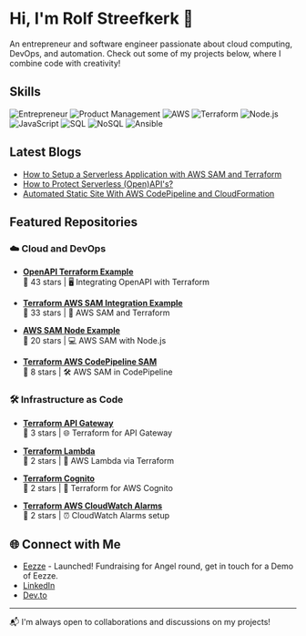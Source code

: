 # Hi, I'm Rolf Streefkerk 👋

An entrepreneur and software engineer passionate about cloud computing, DevOps, and automation. Check out some of my projects below, where I combine code with creativity!

## Skills

![Entrepreneur](https://img.shields.io/badge/Entrepreneur-%237D4698.svg?&style=for-the-badge&logo=entrepreneur&logoColor=white)
![Product Management](https://img.shields.io/badge/Product%20Management-%23F7B93E.svg?&style=for-the-badge&logo=product-hunt&logoColor=white)
![AWS](https://img.shields.io/badge/AWS-%23FF9900.svg?&style=for-the-badge&logo=amazon-aws&logoColor=white)
![Terraform](https://img.shields.io/badge/Terraform-%235835CC.svg?&style=for-the-badge&logo=terraform&logoColor=white)
![Node.js](https://img.shields.io/badge/Node.js-%23339933.svg?&style=for-the-badge&logo=node.js&logoColor=white)
![JavaScript](https://img.shields.io/badge/JavaScript-%23F7DF1E.svg?&style=for-the-badge&logo=javascript&logoColor=black)
![SQL](https://img.shields.io/badge/SQL-%23E34F26.svg?&style=for-the-badge&logo=sql&logoColor=white)
![NoSQL](https://img.shields.io/badge/NoSQL-%2300F.svg?&style=for-the-badge&logo=nosql&logoColor=white)
![Ansible](https://img.shields.io/badge/Ansible-%231A1918.svg?&style=for-the-badge&logo=ansible&logoColor=white)

## Latest Blogs
- [How to Setup a Serverless Application with AWS SAM and Terraform](https://dev.to/rolfstreefkerk/how-to-setup-a-serverless-application-with-aws-sam-and-terraform)
- [How to Protect Serverless (Open)API's?](https://dev.to/rolfstreefkerk/how-to-protect-serverless-openapis)
- [Automated Static Site With AWS CodePipeline and CloudFormation](https://dev.to/rolfstreefkerk/automated-static-site-with-aws-codepipeline-and-cloudformation)

## Featured Repositories

### ☁️ Cloud and DevOps

- **[OpenAPI Terraform Example](https://github.com/rpstreef/openapi-tf-example)**  
  🌟 43 stars | 🖥️ Integrating OpenAPI with Terraform

- **[Terraform AWS SAM Integration Example](https://github.com/rpstreef/terraform-aws-sam-integration-example)**  
  🌟 33 stars | 🚀 AWS SAM and Terraform

- **[AWS SAM Node Example](https://github.com/rpstreef/aws-sam-node-example)**  
  🌟 20 stars | 💻 AWS SAM with Node.js

- **[Terraform AWS CodePipeline SAM](https://github.com/rpstreef/terraform-aws-codepipeline-sam)**  
  🌟 8 stars | 🛠️ AWS SAM in CodePipeline

### 🛠️ Infrastructure as Code

- **[Terraform API Gateway](https://github.com/rpstreef/tf-apigateway)**  
  🌟 3 stars | 🌐 Terraform for API Gateway

- **[Terraform Lambda](https://github.com/rpstreef/tf-lambda)**  
  🌟 2 stars | 🔧 AWS Lambda via Terraform

- **[Terraform Cognito](https://github.com/rpstreef/tf-cognito)**  
  🌟 2 stars | 🔑 Terraform for AWS Cognito

- **[Terraform AWS CloudWatch Alarms](https://github.com/rpstreef/terraform-aws-cloudwatch-alarms)**  
  🌟 2 stars | ⏰ CloudWatch Alarms setup

## 🌐 Connect with Me
- [Eezze](https://eezze.io/) - Launched! Fundraising for Angel round, get in touch for a Demo of Eezze.
- [LinkedIn](https://www.linkedin.com/in/rolfstreefkerk/)
- [Dev.to](https://dev.to/rolfstreefkerk)


---

📬 I'm always open to collaborations and discussions on my projects!
